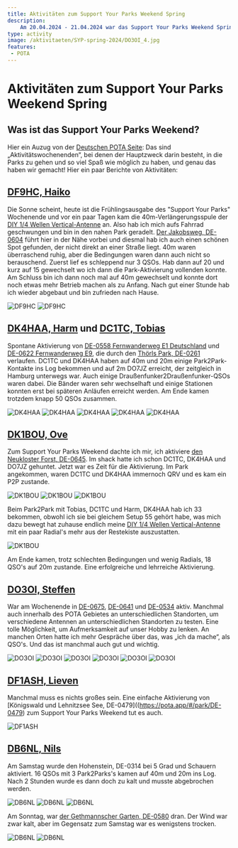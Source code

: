 ```yaml
---
title: Aktivitäten zum Support Your Parks Weekend Spring
description: 
    Am 20.04.2024 - 21.04.2024 war das Support Your Parks Weekend Spring. Das haben die Draussenfunker gemacht:
type: activity
image: /aktivitaeten/SYP-spring-2024/DO3OI_4.jpg
features:
 - POTA
---
```

# Aktivitäten zum Support Your Parks Weekend Spring

## Was ist das Support Your Parks Weekend?

Hier ein Auzug von der [Deutschen POTA Seite](https://parksontheair.de/index.php/offizielle-pota-events): Das sind „Aktivitätswochenenden“, bei denen der Hauptzweck darin besteht, in die Parks zu gehen und so viel Spaß wie möglich zu haben, und genau das haben wir gemacht! Hier ein paar Berichte von Aktivitäten:

## [DF9HC, Haiko](https://www.qrz.com/db/DF9HC)

Die Sonne scheint, heute ist die Frühlingsausgabe des "Support Your Parks" Wochenende und vor ein paar Tagen kam die 40m-Verlängerungsspule der [DIY 1/4 Wellen Vertical-Antenne](/diy/teleskop-viertelwellen-vertical.html) an. Also hab ich mich aufs Fahrrad geschwungen und bin in den nahen Park geradelt. [Der Jakobsweg, DE-0604](https://pota.app/#/park/DE-0604) führt hier in der Nähe vorbei und diesmal hab ich auch einen schönen Spot gefunden, der nicht direkt an einer Straße liegt. 40m waren überraschend ruhig, aber die Bedingungen waren dann auch nicht so berauschend. Zuerst lief es schleppend nur 3 QSOs. Hab dann auf 20 und kurz auf 15 gewechselt wo ich dann die Park-Aktivierung vollenden konnte. Am Schluss bin ich dann noch mal auf 40m gewechselt und konnte dort noch etwas mehr Betrieb machen als zu Anfang. Nach gut einer Stunde hab ich wieder abgebaut und bin zufrieden nach Hause.

![DF9HC](/aktivitaeten/SYP-Spring-2024/DF9HC_1.jpg)
![DF9HC](/aktivitaeten/SYP-Spring-2024/DF9HC_2.jpg)

## [DK4HAA, Harm](https://www.qrz.com/db/DK4HAA) und [DC1TC, Tobias](https://www.qrz.com/db/DC1TC)

Spontane Aktivierung von [DE-0558 Fernwanderweg E1 Deutschland](https://pota.app/#/park/DE-0558) und [DE-0622 Fernwanderweg E9](https://pota.app/#/park/DE-0622), die durch den [Thörls Park, DE-0261](https://pota.app/#/park/DE-0261) verlaufen. DC1TC und DK4HAA haben auf 40m und 20m einige Park2Park-Kontakte ins Log bekommen und auf 2m DO7JZ erreicht, der zeitgleich in Hamburg unterwegs war. Auch einige Draußenfunker2Draußenfunker-QSOs waren dabei. Die Bänder waren sehr wechselhaft und einige Stationen konnten erst bei späteren Anläufen erreicht werden. Am Ende kamen trotzdem knapp 50 QSOs zusammen.

![DK4HAA](/aktivitaeten/SYP-Spring-2024/DK4HAA_1.jpg)
![DK4HAA](/aktivitaeten/SYP-Spring-2024/DK4HAA_2.jpg)
![DK4HAA](/aktivitaeten/SYP-Spring-2024/DK4HAA_3.jpg)
![DK4HAA](/aktivitaeten/SYP-Spring-2024/DK4HAA_4.jpg)
![DK4HAA](/aktivitaeten/SYP-Spring-2024/DK4HAA_5.jpg)

## [DK1BOU, Ove](https://www.qrz.com/db/DK1BOU)

Zum Support Your Parks Weekend dachte ich mir, ich aktiviere [den Neukloster Forst, DE-0645](https://pota.app/#/park/DE-0645). Im shack hatte ich schon DC1TC, DK4HAA und DO7JZ gehuntet. Jetzt war es Zeit für die Aktivierung. Im Park angekommen, waren DC1TC und DK4HAA immernoch QRV und es kam ein P2P zustande.

![DK1BOU](/aktivitaeten/SYP-Spring-2024/DK1BOU_1.jpg)
![DK1BOU](/aktivitaeten/SYP-Spring-2024/DK1BOU_2.jpg)
![DK1BOU](/aktivitaeten/SYP-Spring-2024/DK1BOU_3.jpg)

Beim Park2Park mit Tobias, DC1TC und Harm, DK4HAA hab ich 33 bekommen, obwohl ich sie bei gleichem Setup 55 gehört habe, was mich dazu bewegt hat zuhause endlich meine [DIY 1/4 Wellen Vertical-Antenne](/diy/teleskop-viertelwellen-vertical.html) mit ein paar Radial's mehr aus der Restekiste auszustatten.

![DK1BOU](/aktivitaeten/SYP-Spring-2024/DK1BOU_4.jpg)

Am Ende kamen, trotz schlechten Bedingungen und wenig Radials, 18 QSO's auf 20m zustande. Eine erfolgreiche und lehrreiche Aktivierung.

## [DO3OI, Steffen](https://www.qrz.com/db/DO3OI)

War am Wochenende in [DE-0675](https://pota.app/#/park/DE-0675), [DE-0641](https://pota.app/#/park/DE-0641) und [DE-0534](https://pota.app/#/park/DE-0534) aktiv. Manchmal auch innerhalb des POTA Gebietes an unterschiedlichen Standorten, um verschiedene Antennen an unterschiedlichen Standorten zu testen. Eine tolle Möglichkeit, um Aufmerksamkeit auf unser Hobby zu lenken. An manchen Orten hatte ich mehr Gespräche über das, was „ich da mache“, als QSO's. Und das ist manchmal auch gut und wichtig.

![DO3OI](/aktivitaeten/SYP-Spring-2024/DI3OI_1.jpg)
![DO3OI](/aktivitaeten/SYP-Spring-2024/DI3OI_2.jpg)
![DO3OI](/aktivitaeten/SYP-Spring-2024/DI3OI_3.jpg)
![DO3OI](/aktivitaeten/SYP-Spring-2024/DI3OI_4.jpg)
![DO3OI](/aktivitaeten/SYP-Spring-2024/DI3OI_5.jpg)
![DO3OI](/aktivitaeten/SYP-Spring-2024/DI3OI_6.jpg)

## [DF1ASH, Lieven](https://www.qrz.com/db/DF1ASH)

Manchmal muss es nichts großes sein. Eine einfache Aktivierung von [Königswald und Lehnitzsee See, DE-0479]((https://pota.app/#/park/DE-0479) zum Support Your Parks Weekend tut es auch.

![DF1ASH](/aktivitaeten/SYP-Spring-2024/DF1ASH.jpg)

## [DB6NL, Nils](https://www.qrz.com/db/DB6NL)

Am Samstag wurde den Hohenstein, DE-0314 bei 5 Grad und Schauern aktiviert. 16 QSOs mit 3 Park2Parks's kamen auf 40m und 20m ins Log. Nach 2 Stunden wurde es dann doch zu kalt und musste abgebrochen werden.

![DB6NL](/aktivitaeten/SYP-Spring-2024/DB6NL_1.jpg)
![DB6NL](/aktivitaeten/SYP-Spring-2024/DB6NL_2.jpg)
![DB6NL](/aktivitaeten/SYP-Spring-2024/DB6NL_3.jpg)

Am Sonntag, war [der Gethmannscher Garten, DE-0580](https://pota.app/#/park/DE-0580) dran. Der Wind war zwar kalt, aber im Gegensatz zum Samstag war es wenigstens trocken.

![DB6NL](/aktivitaeten/SYP-Spring-2024/DB6NL_4.jpg)
![DB6NL](/aktivitaeten/SYP-Spring-2024/DB6NL_5.jpg)

